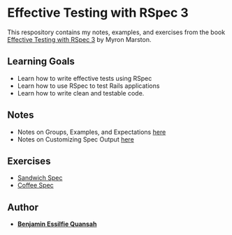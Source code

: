 # Effective Testing with RSpec 3

This respository contains my notes, examples, and exercises from the book [Effective Testing with RSpec 3](https://pragprog.com/book/achbd/effective-testing-with-rspec-3) by Myron Marston.

## Learning Goals

- Learn how to write effective tests using RSpec
- Learn how to use RSpec to test Rails applications
- Learn how to write clean and testable code.

## Notes

- Notes on Groups, Examples, and Expectations [here](./sandwich/README.md)
- Notes on Customizing Spec Output [here](./coffee/README.md)

## Exercises

- [Sandwich Spec](./sandwich/spec/sandwich_spec.rb)
- [Coffee Spec](./coffee/spec/coffee_spec.rb)

## Author

- [**Benjamin Essilfie Quansah**]( https://github.com/benessilfie)
